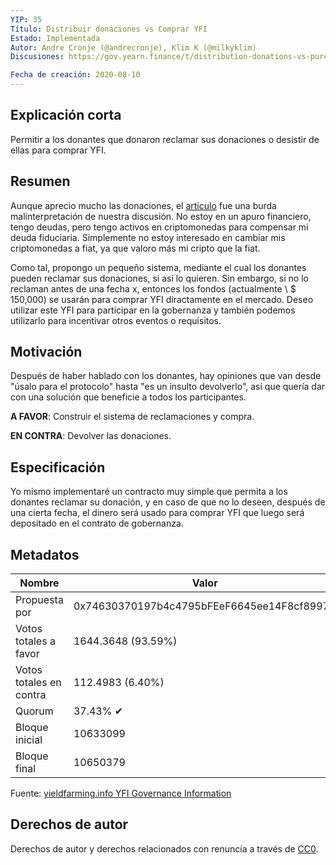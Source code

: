 ```yaml
---
YIP: 35
Título: Distribuir donaciones vs Comprar YFI	
Estado: Implementada
Autor: Andre Cronje (@andrecronje), Klim K (@milkyklim)
Discusiones: https://gov.yearn.finance/t/distribution-donations-vs-purchasing-yfi/2244

Fecha de creación: 2020-08-10
---
```


## Explicación corta

Permitir a los donantes que donaron reclamar sus donaciones o desistir de ellas para comprar YFI.

## Resumen

Aunque aprecio mucho las donaciones, el [artículo](https://decrypt.co/37995/exclusive-yfi-andre-cronje-broke-quitting-defi) fue una burda malinterpretación de nuestra discusión. No estoy en un apuro financiero, tengo deudas, pero tengo activos en criptomonedas para compensar mi deuda fiduciaria. Simplemente no estoy interesado en cambiar mis criptomonedas a fiat, ya que valoro más mi cripto que la fiat.

Como tal, propongo un pequeño sistema, mediante el cual los donantes pueden reclamar sus donaciones, si así lo quieren. Sin embargo, si no lo reclaman antes de una fecha x, entonces los fondos (actualmente \ $ 150,000) se usarán para comprar YFI diractamente en el mercado. Deseo utilizar este YFI para participar en la gobernanza y también podemos utilizarlo para incentivar otros eventos o requisitos.

## Motivación

Después de haber hablado con los donantes, hay opiniones que van desde "úsalo para el protocolo" hasta "es un insulto devolverlo", así que quería dar con una solución que beneficie a todos los participantes.

**A FAVOR**: Construir el sistema de reclamaciones y compra.

**EN CONTRA**: Devolver las donaciones.

## Especificación

Yo mismo implementaré un contracto muy simple que permita a los donantes reclamar su donación, y en caso de que no lo deseen, después de una cierta fecha, el dinero será usado para comprar YFI que luego será depositado en el contrato de gobernanza.


## Metadatos

| Nombre                | Valor                                      |
|---------------------|--------------------------------------------|
| Propuesta por        | 0x74630370197b4c4795bFEeF6645ee14F8cf8997D |
| Votos totales a favor     | 1644.3648 (93.59%)                         |
| Votos totales en contra | 112.4983 (6.40%)                           |
| Quorum              | 37.43% ✔                                   |
| Bloque inicial         | 10633099                                   |
| Bloque final          | 10650379                                   |

Fuente: [yieldfarming.info YFI Governance Information](https://yieldfarming.info/yearn/vote/)

## Derechos de autor

Derechos de autor y derechos relacionados con renuncia a través de [CC0](https://creativecommons.org/publicdomain/zero/1.0/).

